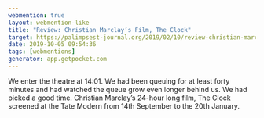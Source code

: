 ```yaml
---
webmention: true
layout: webmention-like
title: "Review: Christian Marclay’s Film, The Clock"
target: https://palimpsest-journal.org/2019/02/10/review-christian-marclays-film-the-clock/
date: 2019-10-05 09:54:36
tags: [webmentions]
generator: app.getpocket.com
---
```


We enter the theatre at 14:01. We had been queuing for at least forty minutes
and had watched the queue grow even longer behind us. We had picked a good time.
Christian Marclay’s 24-hour long film, The Clock screened at the Tate Modern
from 14th September to the 20th January.
